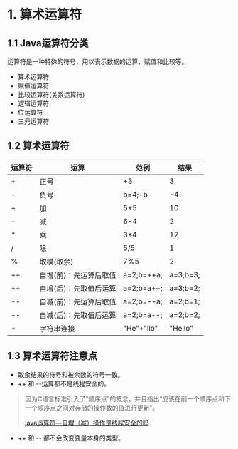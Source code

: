 # 1. 算术运算符

## 1.1 Java运算符分类
运算符是一种特殊的符号，用以表示数据的运算、赋值和比较等。

* 算术运算符
* 赋值运算符
* 比较运算符(关系运算符)
* 逻辑运算符
* 位运算符
* 三元运算符

## 1.2 算术运算符

| 运算符 | 运算 | 范例 | 结果 |
|----|----|----|----|
| + | 正号 | +3 | 3 |
| - | 负号 | b=4;-b | -4 |
| + | 加 | 5+5 | 10 |
| - | 减 | 6-4 | 2 |
| * | 乘 | 3*4 | 12 |
| / | 除 | 5/5 | 1 |
| % | 取模(取余)| 7%5 | 2 |
| ++ | 自增(前)：先运算后取值 | a=2;b=++a; | a=3;b=3; |
| ++ | 自增(后)：先取值后运算 | a=2;b=a++; | a=3;b=2; |
| -- | 自减(前)：先运算后取值 | a=2;b=--a; | a=2;b=1; |
| -- | 自减(后)：先取值后运算 | a=2;b=a--; | a=2;b=2; |
| + | 字符串连接 | "He"+"llo" | "Hello" |


## 1.3 算术运算符注意点

* 取余结果的符号和被余数的符号一致。
* ++ 和 --运算都不是线程安全的。
> 因为C语言标准引入了“顺序点”的概念，并且指出“应该在前一个顺序点和下一个顺序点之间对存储的操作数的值进行更新”。
>
> [java运算符—自增（减）操作是线程安全的吗](https://blog.csdn.net/mcsdnuser/article/details/106652009)
* ++ 和 -- 都不会改变变量本身的类型。
